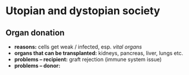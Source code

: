 # Utopian and dystopian society

## Organ donation

- **reasons:** cells get weak / infected, esp. *vital organs*
- **organs that can be transplanted:** kidneys, pancreas, liver, lungs etc.
- **problems – recipient:** graft rejection (immune system issue)
- **problems – donor:** 
<!--stackedit_data:
eyJoaXN0b3J5IjpbOTU2NTUzNTcwXX0=
-->